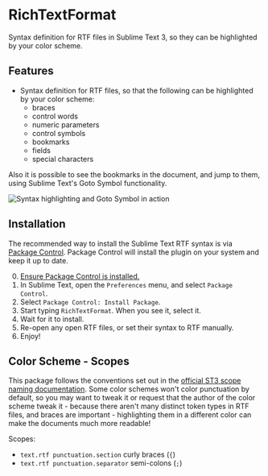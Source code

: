 # RichTextFormat
Syntax definition for RTF files in Sublime Text 3, so they can be highlighted by your color scheme.

## Features

- Syntax definition for RTF files, so that the following can be highlighted by your color scheme:
  - braces
  - control words
  - numeric parameters
  - control symbols
  - bookmarks
  - fields
  - special characters

Also it is possible to see the bookmarks in the document, and jump to them, using Sublime Text's Goto Symbol functionality.

![Syntax highlighting and Goto Symbol in action](https://cloud.githubusercontent.com/assets/11882719/13594131/872688f2-e50a-11e5-9c20-f2528ec82a61.gif "A demonstration of the RTF syntax highlighting and Goto Symbol (bookmark) functionality.")

## Installation

The recommended way to install the Sublime Text RTF syntax is via [Package Control](https://packagecontrol.io/packages/RichTextFormat). Package Control will install the plugin on your system and keep it up to date.

0. [Ensure Package Control is installed.](https://packagecontrol.io/installation)
0. In Sublime Text, open the `Preferences` menu, and select `Package Control`.
0. Select `Package Control: Install Package`.
0. Start typing `RichTextFormat`. When you see it, select it.
0. Wait for it to install.
0. Re-open any open RTF files, or set their syntax to RTF manually.
0. Enjoy!

## Color Scheme - Scopes

This package follows the conventions set out in the [official ST3 scope naming documentation](http://www.sublimetext.com/docs/3/scope_naming.html).
Some color schemes won't color punctuation by default, so you may want to tweak it or request that the author of the color scheme tweak it - because there aren't many distinct token types in RTF files, and braces are important - highlighting them in a different color can make the documents much more readable!

Scopes:

- `text.rtf punctuation.section` curly braces (`{`)
- `text.rtf punctuation.separator` semi-colons (`;`)
